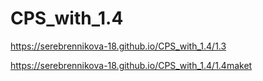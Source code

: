 # CPS_with_1.4
https://serebrennikova-18.github.io/CPS_with_1.4/1.3



https://serebrennikova-18.github.io/CPS_with_1.4/1.4maket
